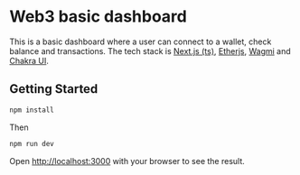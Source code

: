 # Web3 basic dashboard

This is a basic dashboard where a user can connect to a wallet, check balance and transactions. The tech stack is [Next.js (ts)](https://nextjs.org/), [Etherjs](https://docs.ethers.io/v5/), [Wagmi](https://wagmi.sh/) and [Chakra UI](https://chakra-ui.com/).

## Getting Started

```bash
npm install
```

Then

```bash
npm run dev
```

Open [http://localhost:3000](http://localhost:3000) with your browser to see the result.
